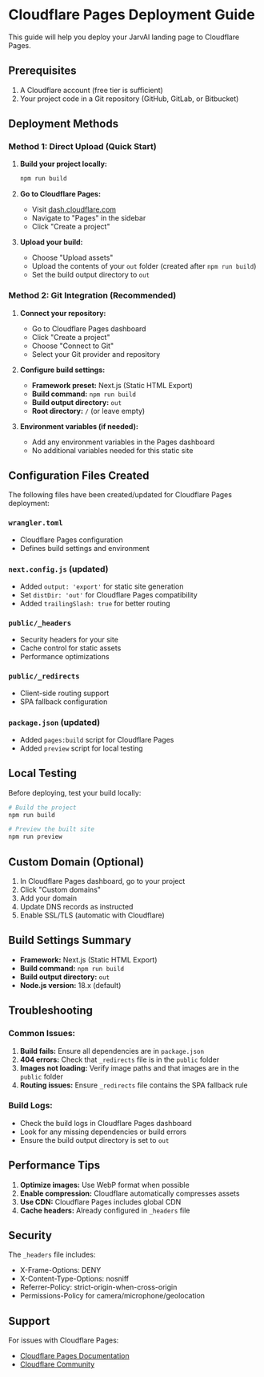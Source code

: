 # Cloudflare Pages Deployment Guide

This guide will help you deploy your JarvAI landing page to Cloudflare Pages.

## Prerequisites

1. A Cloudflare account (free tier is sufficient)
2. Your project code in a Git repository (GitHub, GitLab, or Bitbucket)

## Deployment Methods

### Method 1: Direct Upload (Quick Start)

1. **Build your project locally:**
   ```bash
   npm run build
   ```

2. **Go to Cloudflare Pages:**
   - Visit [dash.cloudflare.com](https://dash.cloudflare.com)
   - Navigate to "Pages" in the sidebar
   - Click "Create a project"

3. **Upload your build:**
   - Choose "Upload assets" 
   - Upload the contents of your `out` folder (created after `npm run build`)
   - Set the build output directory to `out`

### Method 2: Git Integration (Recommended)

1. **Connect your repository:**
   - Go to Cloudflare Pages dashboard
   - Click "Create a project"
   - Choose "Connect to Git"
   - Select your Git provider and repository

2. **Configure build settings:**
   - **Framework preset:** Next.js (Static HTML Export)
   - **Build command:** `npm run build`
   - **Build output directory:** `out`
   - **Root directory:** `/` (or leave empty)

3. **Environment variables (if needed):**
   - Add any environment variables in the Pages dashboard
   - No additional variables needed for this static site

## Configuration Files Created

The following files have been created/updated for Cloudflare Pages deployment:

### `wrangler.toml`
- Cloudflare Pages configuration
- Defines build settings and environment

### `next.config.js` (updated)
- Added `output: 'export'` for static site generation
- Set `distDir: 'out'` for Cloudflare Pages compatibility
- Added `trailingSlash: true` for better routing

### `public/_headers`
- Security headers for your site
- Cache control for static assets
- Performance optimizations

### `public/_redirects`
- Client-side routing support
- SPA fallback configuration

### `package.json` (updated)
- Added `pages:build` script for Cloudflare Pages
- Added `preview` script for local testing

## Local Testing

Before deploying, test your build locally:

```bash
# Build the project
npm run build

# Preview the built site
npm run preview
```

## Custom Domain (Optional)

1. In Cloudflare Pages dashboard, go to your project
2. Click "Custom domains"
3. Add your domain
4. Update DNS records as instructed
5. Enable SSL/TLS (automatic with Cloudflare)

## Build Settings Summary

- **Framework:** Next.js (Static HTML Export)
- **Build command:** `npm run build`
- **Build output directory:** `out`
- **Node.js version:** 18.x (default)

## Troubleshooting

### Common Issues:

1. **Build fails:** Ensure all dependencies are in `package.json`
2. **404 errors:** Check that `_redirects` file is in the `public` folder
3. **Images not loading:** Verify image paths and that images are in the `public` folder
4. **Routing issues:** Ensure `_redirects` file contains the SPA fallback rule

### Build Logs:
- Check the build logs in Cloudflare Pages dashboard
- Look for any missing dependencies or build errors
- Ensure the build output directory is set to `out`

## Performance Tips

1. **Optimize images:** Use WebP format when possible
2. **Enable compression:** Cloudflare automatically compresses assets
3. **Use CDN:** Cloudflare Pages includes global CDN
4. **Cache headers:** Already configured in `_headers` file

## Security

The `_headers` file includes:
- X-Frame-Options: DENY
- X-Content-Type-Options: nosniff
- Referrer-Policy: strict-origin-when-cross-origin
- Permissions-Policy for camera/microphone/geolocation

## Support

For issues with Cloudflare Pages:
- [Cloudflare Pages Documentation](https://developers.cloudflare.com/pages/)
- [Cloudflare Community](https://community.cloudflare.com/)
